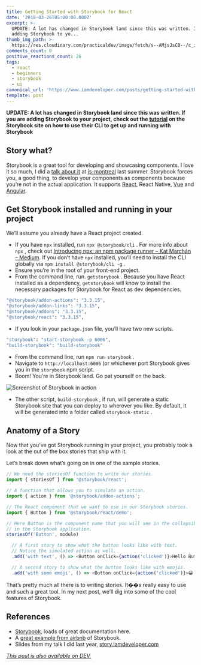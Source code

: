 ```yaml
---
title: Getting Started with Storybook for React
date: '2018-03-26T05:00:00.000Z'
excerpt: >-
  UPDATE: A lot has changed in Storybook land since this was written. If you are
  adding Storybook to yo...
thumb_img_path: >-
  https://res.cloudinary.com/practicaldev/image/fetch/s--AMjsJsC0--/c_imagga_scale,f_auto,fl_progressive,h_420,q_auto,w_1000/https://thepracticaldev.s3.amazonaws.com/i/9zm6yatidby4ls11xzeg.png
comments_count: 0
positive_reactions_count: 26
tags:
  - react
  - beginners
  - storybook
  - ui
canonical_url: 'https://www.iamdeveloper.com/posts/getting-started-with-react-storybook-9jh/'
template: post
---
```



**UPDATE: A lot has changed in Storybook land since this was written. If you are adding Storybook to your project, check out the [tutorial](https://www.learnstorybook.com/intro-to-storybook/) on the Storybook site on how to use their CLI to get up and running with Storybook**

## Story what?

Storybook is a great tool for developing and showcasing components. I love it so much, I did a [talk about it](https://story.iamdeveloper.com) at [js-montreal](http://js-montreal.org) last summer. Storybook forces you, a good thing, to develop your components as components because you’re not in the actual application. It supports [React](https://storybook.js.org/basics/guide-react), React Native, [Vue](https://storybook.js.org/basics/guide-vue) and [Angular](https://storybook.js.org/basics/guide-angular).

## Get Storybook installed and running in your project

We’ll assume you already have a React project created.

- If you have 
`npx`
 installed, run 
`npx @storybook/cli`
. For more info about 
`npx`
, check out [Introducing npx: an npm package runner – Kat Marchán – Medium](https://medium.com/@maybekatz/introducing-npx-an-npm-package-runner-55f7d4bd282b). If you don’t have 
`npx`
 installed, you’ll need to install the CLI globally via 
`npm install @storybook/cli -g`
.
- Ensure you’re in the root of your front-end project.
- From the command line, run. 
`getstorybook`
. Because you have React installed as a dependency, 
`getstorybook`
 will know to install the necessary packages for Storybook for React as dev dependencies.


```bash
"@storybook/addon-actions": "3.3.15",
"@storybook/addon-links": "3.3.15",
"@storybook/addons": "3.3.15",
"@storybook/react": "3.3.15",
```


- If you look in your 
`package.json`
 file, you’ll have two new scripts.


```bash
"storybook": "start-storybook -p 6006",
"build-storybook": "build-storybook"
```


- From the command line, run 
`npm run storybook`
.
- Navigate to 
`http://localhost:6006`
 (or whichever port Storybook gives you in the 
`storybook`
 npm script.
- Boom! You’re in Storybook land. Go pat yourself on the back.

![Screenshot of Storybook in action](https://thepracticaldev.s3.amazonaws.com/i/7a9brlemrfxvrizy8ipu.gif)

- The other script, 
`build-storybook`
, if run, will generate a static Storybook site that you can deploy to wherever you like. By default, it will be generated into a folder called 
`storybook-static`
.

## Anatomy of a Story

Now that you’ve got Storybook running in your project, you probably took a look at the out of the box stories that ship with it.

Let’s break down what’s going on in one of the sample stories.


```javascript
// We need the storiesOf function to write our stories.
import { storiesOf } from '@storybook/react';

// A function that allows you to simulate an action.
import { action } from '@storybook/addon-actions';

// The React component that we want to use in our Storybook stories.
import { Button } from '@storybook/react/demo';

// Here Button is the component name that you will see in the collapsible component tree
// in the Storybook application.
storiesOf('Button', module)

  // A first story to show what the button looks like with text.
  // Notice the simulated action as well.
  .add('with text', () => <Button onClick={action('clicked')}>Hello Button</Button>)

  // A second story to show what the button looks like with emojis.
  .add('with some emoji', () => <Button onClick={action('clicked')}>😀 😎 👍 💯</Button>);
```


That’s pretty much all there is to writing stories. It��s really easy to use and such a great tool. In my next post, we’ll dig into some of the cool features of Storybook.

## References

- [Storybook](https://storybook.js.org), loads of great documentation here.
- A [great example from airbnb](http://airbnb.io/react-dates) of Storybook.
- Slides from my talk I did last year, [story.iamdeveloper.com](http://story.iamdeveloper.com)

*[This post is also available on DEV.](https://dev.to/nickytonline/getting-started-with-react-storybook-9jh)*


<script>
const parent = document.getElementsByTagName('head')[0];
const script = document.createElement('script');
script.type = 'text/javascript';
script.src = 'https://cdnjs.cloudflare.com/ajax/libs/iframe-resizer/4.1.1/iframeResizer.min.js';
script.charset = 'utf-8';
script.onload = function() {
    window.iFrameResize({}, '.liquidTag');
};
parent.appendChild(script);
</script>    
